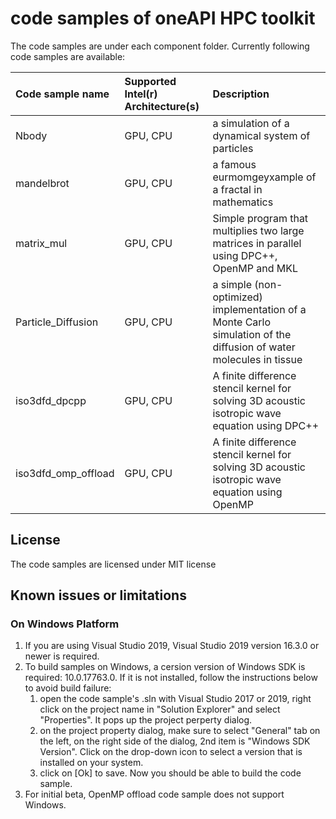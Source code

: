 # code samples of oneAPI HPC toolkit
The code samples are under each component folder. Currently following code samples are available: 

| Code sample name                          | Supported Intel(r) Architecture(s) | Description
|:---                                       |:---                                |:---
| Nbody                                | GPU, CPU                     | a simulation of a dynamical system of particles
| mandelbrot                                 | GPU, CPU                     | a famous eurmomgeyxample of a fractal in mathematics
| matrix_mul                                 | GPU, CPU                     | Simple program that multiplies two large matrices in parallel using DPC++, OpenMP and MKL
| Particle_Diffusion                                  | GPU, CPU                     | a simple (non-optimized) implementation of a Monte Carlo simulation of the diffusion of water molecules in tissue
| iso3dfd_dpcpp                                  | GPU, CPU                     | A finite difference stencil kernel for solving 3D acoustic isotropic wave equation using DPC++
| iso3dfd_omp_offload                                  | GPU, CPU                     | A finite difference stencil kernel for solving 3D acoustic isotropic wave equation using OpenMP


## License  
The code samples are licensed under MIT license

## Known issues or limitations 
### On Windows Platform 
	
1.  If you are using Visual Studio 2019, Visual Studio 2019 version 16.3.0 or newer is required. 
2.  To build samples on Windows, a cersion version of Windows SDK is required: 10.0.17763.0. If it is not installed, follow the instructions below to avoid build failure: 
    1.  open the code sample's .sln with Visual Studio 2017 or 2019, right click on the project name in "Solution Explorer" and select "Properties". It pops up the project perperty dialog. 
    2.  on the project property dialog, make sure to select "General" tab on the left, on the right side of the dialog, 2nd item is "Windows SDK Version". Click on the drop-down icon to select a version that is installed on your system. 
    3.  click on [Ok] to save. Now you should be able to build the code sample. 
3.  For initial beta, OpenMP offload code sample does not support Windows. 